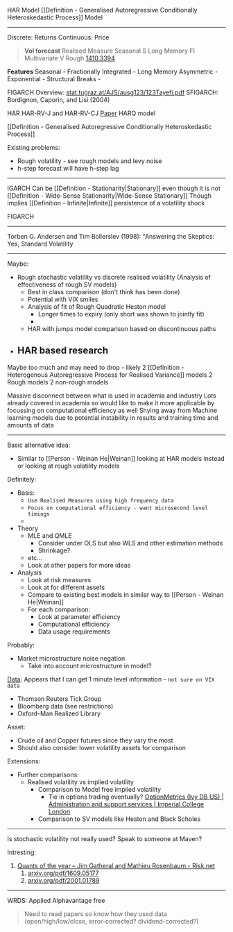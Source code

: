 HAR Model
[[Definition - Generalised Autoregressive Conditionally Heteroskedastic Process]] Model

---

Discrete: Returns
Continuous: Price 

> **Vol forecast**
> Realised Measure
> Seasonal S
> Long Memory FI
> Multivariate V
> Rough [1410.3394](https://arxiv.org/pdf/1410.3394) 

**Features**
Seasonal - 
Fractionally Integrated - Long Memory
Asymmetric - 
Exponential - 
Structural Breaks - 


FIGARCH Overview: [stat.tugraz.at/AJS/ausg123/123Tayefi.pdf](https://stat.tugraz.at/AJS/ausg123/123Tayefi.pdf)
SFIGARCH: Bordignon, Caporin, and Lisi (2004)


HAR 
HAR-RV-J and HAR-RV-CJ [Paper](https://pdf.sciencedirectassets.com/271529/1-s2.0-S0378437118X00223/1-s2.0-S0378437118313517/main.pdf?X-Amz-Security-Token=IQoJb3JpZ2luX2VjEL3%2F%2F%2F%2F%2F%2F%2F%2F%2F%2FwEaCXVzLWVhc3QtMSJHMEUCIHxDyBrWdqboiU7Dt3avw7c6aTMnAXY37PYeDef0iO3HAiEAxyP0sEy3bK7ptpf5o2Lxrm%2BtZeVNkgmikIXIoeI2WzoqsgUIVhAFGgwwNTkwMDM1NDY4NjUiDBMbXqGIdy2Rw4oRACqPBaSFCsDe%2FjPpfBNUtlXwYh98buFznPRKVVLkwbKsYrLsQ56mye1%2BCX6Je0yOAIvrV9QDJ6utCy5vTurPVHL2lysOSO1zdE1EJ1IXXkuY3THRg6hZ7Ga1yvr0YlFIKR%2FjqYf5ArqFaxBiYLD5fh4xW1aZNKXl%2BoZJPGJiApXYwZTjHmbM3XXDU%2FEhXjRCoUrfXVI6sXAcnGjQ6osIKE9UgVvRR2zTyen6amEmTrvZwrdLJHrbpPyZxcpfzHW%2FOzRCxvADMpIarxIMMPSdbM%2FQvxX3G05RAOp884RHfMYV6yO%2BbztEzT5whIBO1cy81taQ0VbePluMiWTh7rXPKhjAXWyXMZtKtSS7waXrVIVMKGspXcaesixa8djUR%2Fq44rpEibP09HZ8kqgYaSjDBV4Q5YL9QC5%2FFU8sJIYi55gb%2BBz%2B%2FX5MbYhUGARntzo03jPMse7t3Phh5vIhYZVniTeLKluA0pYcZ57DbakkjYxQxh040i56cdrS5Zk8BN4Jq5rUhshy3Fc8AQ3TkHIQ0FoFXxrsgQ8CiB7TNJZ3%2Bq6PsdqxTVNP2vetioV5ZPuD1xuXf0n0Z5OAZynwjeoiOZ%2BrEJmqRZEGNt2ZPTfMB4hx%2F8HZEzk2SSKBVY5AJdXfSE7feOjev1hST7MLMSuCNeI8sin9JVjsKAH9P6cP8sKy2hfDqxMQYjU3L0SQkgn6E8IcMn1fStVKqu9W4we0WeVOQWEgiT9bJvXG5M1AVn7OFJpPzZJndfvWgHy6CV2mFckW5EtlnaqHoSydEI9XpeCXlBtqa7Hw1S3%2FfiVXx1uiN%2ByCuyIrDcB72h7MHkcrj9oG7udbEDnCTE4E28%2FLmEx%2FzIHYfaTjnbdxPFYRV8ayE0gww6OfswY6sQF6kdAuehk07%2BXkNPkACmM1HUbbohQD5HyFSC9Kne7%2B6zhdyaTg6zYhdgCVsnl1JHBdqWJB9FRFVzdQuxCQ9HQoQU1mQBVlizzKY5L1%2B0iz1498j4X2TQ1zoxBRn%2FHuhIzyREThDtuN%2FaYZ8fMkweGar1kyHdakhSsH%2F95JJdYBz9Vq0jQmgZn6jnJGip1XXSxd%2B%2BLpN7r1BES3Qb4TPgNR3W2TWT8bN5PU2h7v1OhViTk%3D&X-Amz-Algorithm=AWS4-HMAC-SHA256&X-Amz-Date=20240611T050632Z&X-Amz-SignedHeaders=host&X-Amz-Expires=300&X-Amz-Credential=ASIAQ3PHCVTYYK6KSDFZ%2F20240611%2Fus-east-1%2Fs3%2Faws4_request&X-Amz-Signature=96efdd5c7e3f14333e7162d4c75f4d099e9d7534f66ebcce3979d17dcc970d56&hash=a9c805218293556ac2bb528f49b06ae9b7d2ddf4d78445a12c24644e0046e0c0&host=68042c943591013ac2b2430a89b270f6af2c76d8dfd086a07176afe7c76c2c61&pii=S0378437118313517&tid=spdf-c65b7a69-c481-49ab-b779-f63147d5314a&sid=e0000ec9563b4243e87b0b818b963b1584degxrqb&type=client&tsoh=d3d3LnNjaWVuY2VkaXJlY3QuY29t&ua=1d04595650065e525b0352&rr=891f128b38dc6533&cc=gb)
HARQ model

[[Definition - Generalised Autoregressive Conditionally Heteroskedastic Process]] 

Existing problems:
- Rough volatility - see rough models and levy noise
- h-step forecast will have h-step lag

---

IGARCH Can be [[Definition - Stationarity|Stationary]] even though it is not [[Definition - Wide-Sense Stationarity|Wide-Sense Stationary]]
Though implies [[Definition - Infinite|Infinite]] persistence of a volatility shock

FIGARCH

---

Torben G. Andersen and Tim Bollerslev (1998): "Answering the Skeptics: Yes, Standard Volatility 

---

Maybe:
- Rough stochastic volatility vs discrete realised volatility (Analysis of effectiveness of rough SV models)
	- Best in class comparison (don't think has been done)
	- Potential with VIX smiles
	- Analysis of fit of Rough Quadratic Heston model
		- Longer times to expiry (only short was shown to jointly fit)
		- 
	- HAR with jumps model comparison based on discontinuous paths
- HAR based research
	- 

Maybe too much and may need to drop - likely
${}2$ [[Definition - Heterogenous Autoregressive Process for Realised Variance]] models
${}2$ Rough models 
${}2$ non-rough models

Massive disconnect between what is used in academia and industry
Lots already covered in academia so would like to make it more applicable by focussing on computational efficiency as well
Shying away from Machine learning models due to potential instability in results and training time and amounts of data

---

Basic alternative idea:
- Similar to [[Person - Weinan He|Weinan]] looking at HAR models instead or looking at rough volatility models

Definitely:
- Basis:
	- `Use Realised Measures using high frequency data`
	- `Focus on computational efficiency - want microsecond level timings`
	- 
- Theory
	- MLE and QMLE
		- Consider under OLS but also WLS and other estimation methods 
		- Shrinkage?
	- etc...
	- Look at other papers for more ideas
- Analysis
	- Look at risk measures 
	- Look at for different assets 
	- Compare to existing best models in similar way to [[Person - Weinan He|Weinan]]
	- For each comparison:
		- Look at parameter efficiency 
		- Computational efficiency
		- Data usage requirements

Probably:
- Market microstructure noise negation
	- Take into account microstructure in model?

[Data](https://www.imperial.ac.uk/admin-services/library/subject-support/business/databases-a-z/): Appears that I can get ${}1$ minute level information - `not sure on VIX data`
- Thomson Reuters Tick Group 
- Bloomberg data (see restrictions)
- Oxford–Man Realized Library

Asset:
- Crude oil and Copper futures since they vary the most
- Should also consider lower volatility assets for comparison

Extensions:
- Further comparisons:
	- Realised volatility vs implied volatility
		- Comparison to Model free implied volatility
			- Tie in options trading eventually? [OptionMetrics (Ivy DB US) | Administration and support services | Imperial College London](https://www.imperial.ac.uk/admin-services/library/subject-support/business/optionmetrics-ivy-db-us/)
		- Comparison to SV models like Heston and Black Scholes

---

Is stochastic volatility not really used? Speak to someone at Maven?

Intresting:
1. [Quants of the year – Jim Gatheral and Mathieu Rosenbaum - Risk.net](https://www.risk.net/awards/7736196/quants-of-the-year-jim-gatheral-and-mathieu-rosenbaum)
	1. [arxiv.org/pdf/1609.05177](https://arxiv.org/pdf/1609.05177.pdf)
	2. [arxiv.org/pdf/2001.01789](https://arxiv.org/pdf/2001.01789.pdf)

---

WRDS: Applied 
Alphavantage free

> Need to read papers so know how they used data (open/high/low/close, error-corrected? dividend-corrected?)
